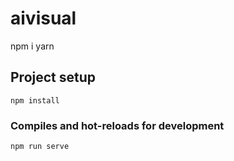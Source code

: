 # aivisual

npm i yarn

## Project setup
```
npm install
```

### Compiles and hot-reloads for development
```
npm run serve
```

